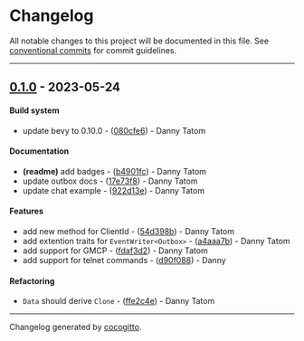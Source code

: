 # Changelog
All notable changes to this project will be documented in this file. See [conventional commits](https://www.conventionalcommits.org/) for commit guidelines.

- - -
## [0.1.0](https://github.com/its-danny/bevy-nest/compare/41cda152176c82c8f44ae3abe5bc587233f41917..0.1.0) - 2023-05-24
#### Build system
- update bevy to 0.10.0 - ([080cfe6](https://github.com/its-danny/bevy-nest/commit/080cfe6e1ee36e2f5ff30726e90ac854b674780a)) - Danny Tatom
#### Documentation
- **(readme)** add badges - ([b4901fc](https://github.com/its-danny/bevy-nest/commit/b4901fca759892e270abd87a35b1da51e6853e98)) - Danny Tatom
- update outbox docs - ([17e73f8](https://github.com/its-danny/bevy-nest/commit/17e73f84136168541b5562233b73132184854d6a)) - Danny Tatom
- update chat example - ([922d13e](https://github.com/its-danny/bevy-nest/commit/922d13ed20dd0fbbca1c2278a831c810ccced756)) - Danny Tatom
#### Features
- add new method for ClientId - ([54d398b](https://github.com/its-danny/bevy-nest/commit/54d398b5fd75a6bf8dff846497f05822fe85ebb2)) - Danny Tatom
- add extention traits for `EventWriter<Outbox>` - ([a4aaa7b](https://github.com/its-danny/bevy-nest/commit/a4aaa7b1841edcc5bd535b8911e422503c217349)) - Danny Tatom
- add support for GMCP - ([fdaf3d2](https://github.com/its-danny/bevy-nest/commit/fdaf3d28b12ca0a6dc43ec28c163adda0a93e098)) - Danny Tatom
- add support for telnet commands - ([d90f088](https://github.com/its-danny/bevy-nest/commit/d90f088871a70116df6a9b8a3c3706f294d59837)) - Danny
#### Refactoring
- `Data` should derive `Clone` - ([ffe2c4e](https://github.com/its-danny/bevy-nest/commit/ffe2c4e923ab5804126e3840ded2ce4ecdb5c0ba)) - Danny Tatom

- - -

Changelog generated by [cocogitto](https://github.com/cocogitto/cocogitto).